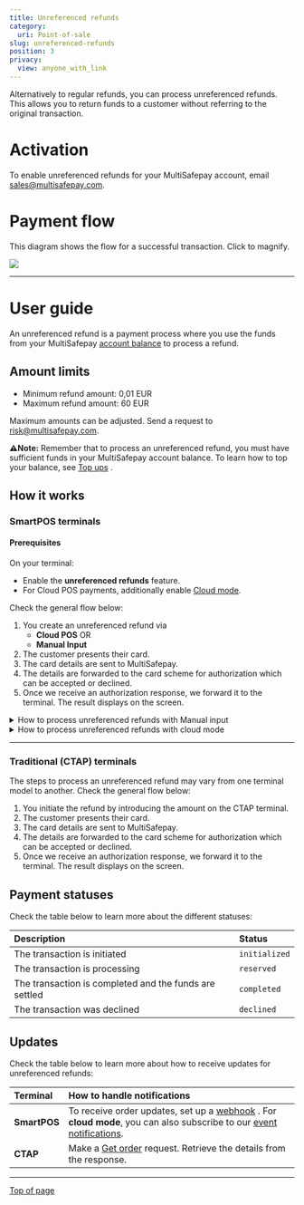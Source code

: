 ```yaml
---
title: Unreferenced refunds
category:
  uri: Point-of-sale
slug: unreferenced-refunds
position: 3
privacy:
  view: anyone_with_link
---
```

Alternatively to regular refunds, you can process unreferenced refunds. This allows you to return funds to a customer without referring to the original transaction.

# Activation

To enable unreferenced refunds for your MultiSafepay account, email [sales@multisafepay.com](mailto:sales@multisafepay.com).

# Payment flow

This diagram shows the flow for a successful transaction. Click to magnify.

<Image align="center" src="https://files.readme.io/8a2586105264041c63d79d6f30b8eeda255b4be5063c10c9bc12edaaca30a6a7-ctap-unreferenced-final-final.png" />

***

# User guide

An unreferenced refund is a payment process where you use the funds from your MultiSafepay [account balance](doc:account-balance) to process a refund.

## Amount limits

* Minimum refund amount: 0,01 EUR
* Maximum refund amount: 60 EUR

Maximum amounts can be adjusted. Send a request to [risk@multisafepay.com](mailto:risk@multisafepay.com).

**⚠️Note:** Remember that to process an unreferenced refund, you must have sufficient funds in your MultiSafepay account balance. To learn how to top your balance, see <a href="https://docs.multisafepay.com/docs/account-balance#top-ups" target="_blank">Top ups</a> <i class="fa fa-external-link" style="font-size:12px;color:#8b929e"></i>.

## How it works

### SmartPOS terminals

#### Prerequisites

On your terminal:

* Enable the **unreferenced refunds** feature.
* For Cloud POS payments, additionally enable [Cloud mode](/docs/smartpos-features#how-to-enable-cloud-mode).

Check the general flow below:

1. You create an unreferenced refund via
   * **Cloud POS** OR
   * **Manual Input**
2. The customer presents their card.
3. The card details are sent to MultiSafepay.
4. The details are forwarded to the card scheme for authorization which can be accepted or declined.
5. Once we receive an authorization response, we forward it to the terminal. The result displays on the screen.

<details>
  <summary>How to process unreferenced refunds with Manual input</summary>

  <br />

  1. On your terminal, go to **Features** > **Unreferenced refunds**.
  2. Enter an **amount** and click **Refund**.
  3. Present the card at the terminal.
</details>

<details>
  <summary>How to process unreferenced refunds with cloud mode</summary>

  <br />

  1. Create an unreferenced refund order. See [Cloud POS payment: Unreferenced refunds](/recipes/cloud-pos-payment-unreferenced-refunds) .
  2. The terminal displays the amount set in the order.
  3. Present the card at the terminal.

  #### Example request

  ```curl
  curl --request POST \
  --location 'https://api.multisafepay.com/v1/json/orders?api_key={terminal_group_api_key}'\
  --header 'Content-Type: application/json' \
  --header 'Accept: application/json' \
  --data '{
      "type": "unreferenced_refund",
      "order_id": "order_id_example",
      "gateway": "",
      "currency": "EUR",
      "amount": 100,
      "description": "Example order description",
      "payment_options": {
          "notification_url": "https://www.example.com/client/notification?type=notification",
          "notification_method": "POST"
      },
      "customer": {
          "locale": "nl_NL",
          "phone": "031123123123",
          "email": "example@multisafepay.com"
      },
      "gateway_info": {
          "terminal_id": "00000ABC"
      }
  }'
  ```

  #### Example response

  ```json
  {
      "success": true,
      "data": {
          "order_id": "example_order_id",
          "session_id": "1045QwhsVpUeasAwdaQWGSACAafascdsa1y",
          "payment_url": "https://payv2.multisafepay.com/connect/fsadfwa4234qdejtcadx/?lang=nl_NL",
          "events_token": "eyJhbGciOiJIUzI1NiJ9.eyJleHAiOjE3NTU5NDc4MzUsImdydCI6WyJtYnVzOnNlc3Npb24ub3JkZXIiLCJtYnVzOnNlc3Npb24ucXIiXSwicGlkIjoiMTA0NVF3aHNWcFVeasfd21lR3UXVKYlZBRUZXd1N3bllDMXkiLCJzdWIiOiJwciJ9.bo7saa1rHZoAcdI7DXH0skVx4EMFm7-EM1P1WfoPCJA",
          "events_stream_url": "https://api.multisafepay.com/events/stream/"
      }
  }
  ```
</details>

***

### Traditional (CTAP) terminals

The steps to process an unreferenced refund may vary from one terminal model to another. Check the general flow below:

1. You initiate the refund by introducing the amount on the CTAP terminal.
2. The customer presents their card.
3. The card details are sent to MultiSafepay.
4. The details are forwarded to the card scheme for authorization which can be accepted or declined.
5. Once we receive an authorization response, we forward it to the terminal. The result displays on the screen.

## Payment statuses

Check the table below to learn more about the different statuses:

| Description                                            | Status        |
| :----------------------------------------------------- | :------------ |
| The transaction is initiated                           | `initialized` |
| The transaction is processing                          | `reserved`    |
| The transaction is completed and the funds are settled | `completed`   |
| The transaction was declined                           | `declined`    |

## Updates

Check the table below to learn more about how to receive updates for unreferenced refunds:

| Terminal     | How to handle notifications                                                                                                                                                                 |
| :----------- | :------------------------------------------------------------------------------------------------------------------------------------------------------------------------------------------ |
| **SmartPOS** | To receive order updates, set up a <a href="https://docs.multisafepay.com/docs/webhook" target="_blank">webhook</a> <i class="fa fa-external-link" style="font-size:12px;color:#8b929e"></i>. For **cloud mode**, you can also subscribe to our [event notifications](doc:event-notifications). |
| **CTAP**     | Make a [Get order](/reference/getorder/) request. Retrieve the details from the response.                                                                                                   |

***

[Top of page](#)
